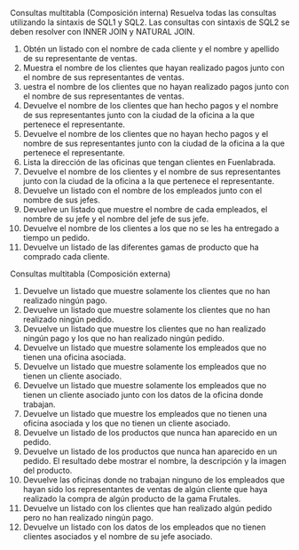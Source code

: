 Consultas multitabla (Composición interna)
Resuelva todas las consultas utilizando la sintaxis de SQL1 y SQL2. Las consultas con sintaxis de SQL2 se deben resolver con INNER JOIN y NATURAL JOIN.

1. Obtén un listado con el nombre de cada cliente y el nombre y apellido de su representante de ventas.
2. Muestra el nombre de los clientes que hayan realizado pagos junto con el nombre de sus representantes de ventas.
3. uestra el nombre de los clientes que no hayan realizado pagos junto con el nombre de sus representantes de ventas.
4. Devuelve el nombre de los clientes que han hecho pagos y el nombre de sus representantes junto con la ciudad de la oficina a la que pertenece el representante.
5. Devuelve el nombre de los clientes que no hayan hecho pagos y el nombre de sus representantes junto con la ciudad de la oficina a la que pertenece el representante.
6. Lista la dirección de las oficinas que tengan clientes en Fuenlabrada.
7. Devuelve el nombre de los clientes y el nombre de sus representantes junto con la ciudad de la oficina a la que pertenece el representante.
8. Devuelve un listado con el nombre de los empleados junto con el nombre de sus jefes.
9. Devuelve un listado que muestre el nombre de cada empleados, el nombre de su jefe y el nombre del jefe de sus jefe.
10. Devuelve el nombre de los clientes a los que no se les ha entregado a tiempo un pedido.
11. Devuelve un listado de las diferentes gamas de producto que ha comprado cada cliente.


Consultas multitabla (Composición externa)


1. Devuelve un listado que muestre solamente los clientes que no han realizado ningún pago.
2. Devuelve un listado que muestre solamente los clientes que no han realizado ningún pedido.
3. Devuelve un listado que muestre los clientes que no han realizado ningún pago y los que no han realizado ningún pedido.
4. Devuelve un listado que muestre solamente los empleados que no tienen una oficina asociada.
5. Devuelve un listado que muestre solamente los empleados que no tienen un cliente asociado.
6. Devuelve un listado que muestre solamente los empleados que no tienen un cliente asociado junto con los datos de la oficina donde trabajan.
7. Devuelve un listado que muestre los empleados que no tienen una oficina asociada y los que no tienen un cliente asociado.
8. Devuelve un listado de los productos que nunca han aparecido en un pedido.
9. Devuelve un listado de los productos que nunca han aparecido en un pedido. El resultado debe mostrar el nombre, la descripción y la imagen del producto.
10. Devuelve las oficinas donde no trabajan ninguno de los empleados que hayan sido los representantes de ventas de algún cliente que haya realizado la compra de algún producto de la gama Frutales.
11. Devuelve un listado con los clientes que han realizado algún pedido pero no han realizado ningún pago.
12. Devuelve un listado con los datos de los empleados que no tienen clientes asociados y el nombre de su jefe asociado.